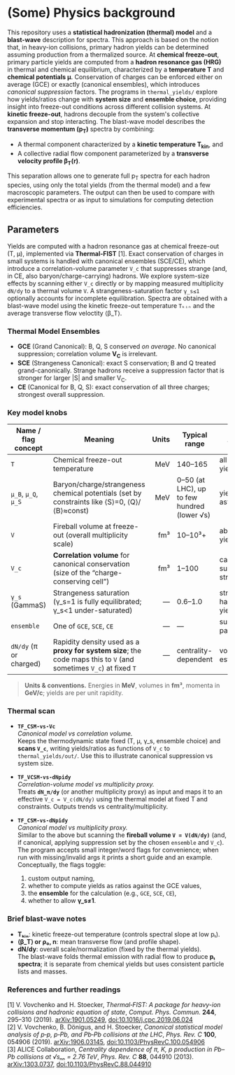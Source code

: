 # (Some) Physics background

This repository uses a **statistical hadronization (thermal) model** and a **blast-wave** description for spectra. 
This approach is based on the notion that, in heavy-ion collisions, primary hadron yields can be determined assuming production from a thermalized source.
At **chemical freeze-out**, primary particle yields are computed from a **hadron resonance gas (HRG)** in thermal and chemical equilibrium, characterized by a **temperature T** and **chemical potentials μ**. Conservation of charges can be enforced either on average (GCE) or exactly (canonical ensembles), which introduces *canonical suppression* factors. The programs in `thermal_yields/` explore how yields/ratios change with **system size** and **ensemble choice**, providing insight into freeze-out conditions across different collision systems.
At **kinetic freeze-out**, hadrons decouple from the system's collective expansion and stop interacting. The blast-wave model describes the **transverse momentum (p<sub>T</sub>)** spectra by combining:

- A thermal component characterized by a **kinetic temperature T<sub>kin</sub>**, and
- A collective radial flow component parameterized by a **transverse velocity profile β<sub>T</sub>(r)**.

This separation allows one to generate full p<sub>T</sub> spectra for each hadron species, using only the total yields (from the thermal model) and a few macroscopic parameters. The output can then be used to compare with experimental spectra or as input to simulations for computing detection efficiencies.

## Parameters

Yields are computed with a hadron resonance gas at chemical freeze-out (T, μ), implemented via **Thermal-FIST** [1]. Exact conservation of charges in small systems is handled with canonical ensembles (SCE/CE), which introduce a correlation-volume parameter `V_c` that suppresses strange (and, in CE, also baryon/charge-carrying) hadrons. We explore system-size effects by scanning either `V_c` directly or by mapping measured multiplicity `dN/dy` to a thermal volume `V`. A strangeness-saturation factor `γ_s≤1` optionally accounts for incomplete equilibration. Spectra are obtained with a blast-wave model using the kinetic freeze-out temperature `Tₖᵢₙ` and the average transverse flow veloctity ⟨β_T⟩.  




### Thermal Model Ensembles
- **GCE** (Grand Canonical): B, Q, S conserved *on average*. No canonical suppression; correlation volume **V<sub>C</sub>** is irrelevant.
- **SCE** (Strangeness Canonical): exact S conservation; B and Q treated grand-canonically. Strange hadrons receive a suppression factor that is stronger for larger |S| and smaller V<sub>C</sub>.
- **CE** (Canonical for B, Q, S): exact conservation of all three charges; strongest overall suppression.

### Key model knobs

| Name / flag concept | Meaning | Units | Typical range | Affects |
|---|---|---:|---|---|
| `T` | Chemical freeze-out temperature | MeV | 140–165 | all yields/ratios |
| `μ_B`, `μ_Q`, `μ_S` | Baryon/charge/strangeness chemical potentials (set by constraints like ⟨S⟩=0, ⟨Q⟩/⟨B⟩≈const) | MeV | 0–50 (at LHC), up to few hundred (lower √s) | yields, p/ p̄ asymmetry |
| `V` | Fireball volume at freeze-out (overall multiplicity scale) | fm³ | 10–10³+ | absolute yields |
| `V_c` | **Correlation volume** for canonical conservation (size of the “charge-conserving cell”) | fm³ | 1–100 | canonical suppression strength |
| `γ_s` (GammaS) | Strangeness saturation (γ_s=1 is fully equilibrated; γ_s<1 under-saturated) | — | 0.6–1.0 | strange-hadron yields |
| `ensemble` | One of `GCE`, `SCE`, `CE` | — | — | suppression pattern |
| `dN/dy` (π or charged) | Rapidity density used as a **proxy for system size**; the code maps this to `V` (and sometimes `V_c`) at fixed `T` | — | centrality-dependent | volume estimate |

> **Units & conventions.** Energies in **MeV**, volumes in **fm³**, momenta in **GeV/c**; yields are per unit rapidity.

### Thermal scan

- **`TF_CSM-vs-Vc`**  
  *Canonical model vs correlation volume.*  
  Keeps the thermodynamic state fixed (T, μ, γ_s, ensemble choice) and **scans `V_c`**, writing yields/ratios as functions of `V_c` to `thermal_yields/out/`. Use this to illustrate canonical suppression vs system size.

- **`TF_VCSM-vs-dNpidy`**  
  *Correlation-volume model vs multiplicity proxy.*  
  Treats **`dN_π/dy`** (or another multiplicity proxy) as input and maps it to an effective `V_c = V_c(dN/dy)` using the thermal model at fixed T and constraints. Outputs trends vs centrality/multiplicity.

- **`TF_CSM-vs-dNpidy`**  
  *Canonical model vs multiplicity proxy.*  
  Similar to the above but scanning the **fireball volume `V = V(dN/dy)`** (and, if canonical, applying suppression set by the chosen `ensemble` and `V_c`).  
  The program accepts small integer/word flags for convenience; when run with missing/invalid args it prints a short guide and an example. Conceptually, the flags toggle:  
  1) custom output naming,
  2) whether to compute yields as ratios against the GCE values,
  3) the **ensemble** for the calculation (e.g., `GCE`, `SCE`, `CE`),
  4) whether to allow **γ_s≠1**.

### Brief blast-wave notes
- **Tₖᵢₙ**: kinetic freeze-out temperature (controls spectral slope at low pₜ).  
- **⟨β_T⟩ or ρ₀, n**: mean transverse flow (and profile shape).  
- **dN/dy**: overall scale/normalization (fixed by the thermal yields).  
The blast-wave folds thermal emission with radial flow to produce **pₜ spectra**; it is separate from chemical yields but uses consistent particle lists and masses.

### References and further readings
[1] V. Vovchenko and H. Stoecker, *Thermal‑FIST: A package for heavy-ion collisions and hadronic equation of state*, *Comput. Phys. Commun.* **244**, 295–310 (2019). [arXiv:1901.05249](https://arxiv.org/abs/1901.05249), [doi:10.1016/j.cpc.2019.06.024](https://doi.org/10.1016/j.cpc.2019.06.024)  
[2] V. Vovchenko, B. Dönigus, and H. Stoecker, *Canonical statistical model analysis of p‑p, p‑Pb, and Pb‑Pb collisions at the LHC*, *Phys. Rev. C* **100**, 054906 (2019). [arXiv:1906.03145](https://arxiv.org/abs/1906.03145), [doi:10.1103/PhysRevC.100.054906](https://doi.org/10.1103/PhysRevC.100.054906)  
[3] ALICE Collaboration, *Centrality dependence of π, K, p production in Pb–Pb collisions at √sₙₙ = 2.76 TeV*, *Phys. Rev. C* **88**, 044910 (2013). [arXiv:1303.0737](https://arxiv.org/abs/1303.0737), [doi:10.1103/PhysRevC.88.044910](https://doi.org/10.1103/PhysRevC.88.044910)


